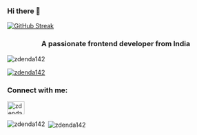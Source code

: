 ### Hi there 👋


[![GitHub Streak](https://streak-stats.demolab.com?user=zdenda142&theme=radical&background=242737)](https://git.io/streak-stats)
<h3 align="center">A passionate frontend developer from India</h3>

<p align="left"> <img src="https://komarev.com/ghpvc/?username=zdenda142&label=Profile%20views&color=0e75b6&style=flat" alt="zdenda142" /> </p>

<p align="left"> <a href="https://github.com/ryo-ma/github-profile-trophy"><img src="https://github-profile-trophy.vercel.app/?username=zdenda142" alt="zdenda142" /></a> </p>

<h3 align="left">Connect with me:</h3>
<p align="left">
<a href="https://dev.to/zdendako" target="blank"><img align="center" src="https://raw.githubusercontent.com/rahuldkjain/github-profile-readme-generator/master/src/images/icons/Social/devto.svg" alt="zdendako" height="30" width="40" /></a>
</p>

<p><img align="left" src="https://github-readme-stats.vercel.app/api/top-langs?username=zdenda142&show_icons=true&locale=en&layout=compact" alt="zdenda142" /></p>

<p>&nbsp;<img align="center" src="https://github-readme-stats.vercel.app/api?username=zdenda142&show_icons=true&locale=en" alt="zdenda142" /></p>


<!--
**zdenda142/zdenda142** is a ✨ _special_ ✨ repository because its `README.md` (this file) appears on your GitHub profile.

Here are some ideas to get you started:

- 🔭 I’m currently working on ...
- 🌱 I’m currently learning ...
- 👯 I’m looking to collaborate on ...
- 🤔 I’m looking for help with ...
- 💬 Ask me about ...
- 📫 How to reach me: ...
- 😄 Pronouns: ...
- ⚡ Fun fact: ...
-->

